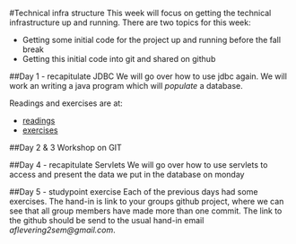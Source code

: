 #Technical infra structure
This week will focus on getting the technical infrastructure up and running. There are two topics for this week:

* Getting some initial code for the project up and running before the fall break
* Getting this initial code into git and shared on github

##Day 1 - recapitulate JDBC
We will go over how to use jdbc again. We will work an writing a java program which will _populate_ a database. 

Readings and exercises are at:

* [readings](study/day1readme.md)
* [exercises](study/day1exercises.md)

##Day 2 & 3
Workshop on GIT

##Day 4 - recapitulate Servlets
We will go over how to use servlets to access and present the data we put in the database on monday

##Day 5 - studypoint exercise
Each of the previous days had some exercises. The hand-in is link to your groups github project, where we can see that all group members have made more than one commit. The link to the github should be send to the usual hand-in email _aflevering2sem@gmail.com_.
